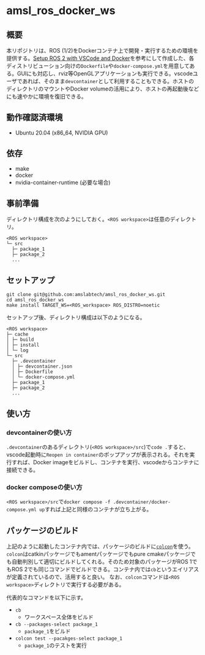 # amsl_ros_docker_ws

## 概要
本リポジトリは、ROS (1/2)をDockerコンテナ上で開発・実行するための環境を提供する。[Setup ROS 2 with VSCode and Docker](https://docs.ros.org/en/rolling/How-To-Guides/Setup-ROS-2-with-VSCode-and-Docker-Container.html)を参考にして作成した、各ディストリビューション向けの`Dockerfile`や`docker-compose.yml`を用意してある。GUIにも対応し、rviz等OpenGLアプリケーションも実行できる。vscodeユーザであれば、そのまま`devcontainer`として利用することもできる。ホストのディレクトリのマウントやDocker volumeの活用により、ホストの再起動後などにも速やかに環境を復旧できる。

## 動作確認済環境
- Ubuntu 20.04 (x86_64, NVIDIA GPU)

## 依存
- make
- docker
- nvidia-container-runtime (必要な場合)

## 事前準備
ディレクトリ構成を次のようにしておく。`<ROS workspace>`は任意のディレクトリ。
```
<ROS workspace>
└─ src
  ├─ package_1
  ├─ package_2
  ...
```

## セットアップ
```
git clone git@github.com:amslabtech/amsl_ros_docker_ws.git
cd amsl_ros_docker_ws
make install TARGET_WS=<ROS_workspace> ROS_DISTRO=noetic
```

セットアップ後、ディレクトリ構成は以下のようになる。
```
<ROS workspace>
├─ cache
│ ├─ build
│ ├─ install
│ └─ log
└─ src
  ├─ .devcontainer
  │ ├─ devcontainer.json
  │ ├─ Dockerfile
  │ └─ docker-compose.yml
  ├─ package_1
  ├─ package_2
  ...
```

## 使い方
### devcontainerの使い方
`.devcontainer`のあるディレクトリ(`<ROS workspace>/src`)で`code .`すると、vscode起動時に`Reopen in container`のポップアップが表示される。それを実行すれば、Docker imageをビルドし、コンテナを実行、vscodeからコンテナに接続できる。

### docker composeの使い方
`<ROS workspace>/src`で`docker compose -f .devcontainer/docker-compose.yml up`すれば上記と同様のコンテナが立ち上がる。


## パッケージのビルド
上記のように起動したコンテナ内では、パッケージのビルドに[`colcon`](https://colcon.readthedocs.io/en/released/index.html)を使う。`colcon`はcatkinパッケージでもamentパッケージでもpure cmakeパッケージでも自動判別して適切にビルドしてくれる。そのため対象のパッケージがROS 1でもROS 2でも同じコマンドでビルドできる。コンテナ内では`cb`というエイリアスが定義されているので、活用すると良い。
なお、`colcon`コマンドは`<ROS workspace>`ディレクトリで実行する必要がある。

代表的なコマンドを以下に示す。
- `cb`
  - ワークスペース全体をビルド
- `cb --packages-select package_1`
  - `package_1`をビルド
- `colcon test --pacakges-select package_1`
  - `package_1`のテストを実行
